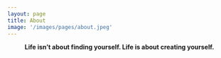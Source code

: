 ```yaml
---
layout: page
title: About
image: '/images/pages/about.jpeg'
---
```


<center><strong>Life isn’t about finding yourself. Life is about creating yourself.</strong></center>
